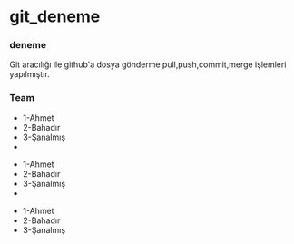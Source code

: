 # git_deneme
### deneme
Git aracılığı ile github'a dosya gönderme pull,push,commit,merge işlemleri yapılmıştır.
### Team
* 1-Ahmet
* 2-Bahadır
* 3-Şanalmış
* 
- 1-Ahmet
- 2-Bahadır
- 3-Şanalmış
- 
+ 1-Ahmet
+ 2-Bahadır
+ 3-Şanalmış
